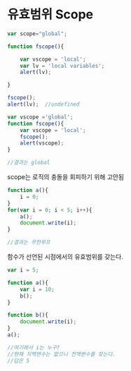 # 유효범위 Scope



```javascript
var scope="global";

function fscope(){

	var vscope = 'local';
	var lv = 'local variables';
	alert(lv);

}

fscope();
alert(lv);	//undefined
```



```javascript
var vscope ='global';
function fscope(){
	var vscope = 'local';
	fscope();
	alert(vscope);
}

//결과는 global
```



scope는 로직의 충돌을 회피하기 위해 고안됨

```javascript
function a(){
	i = 0;
}
for(var i = 0; i < 5; i++){
	a();
	document.write(i);
}

//결과는 무한루프
```



함수가 선언된 시점에서의 유효범위를 갖는다.

```javascript
var i = 5;

function a(){
	var i = 10;
	b();
}

function b(){
	document.write(i);
}
a();

//여기에서 i는 누구?
//현재 지역변수는 없으니 전역변수를 찾는다.
//답은 5
```

